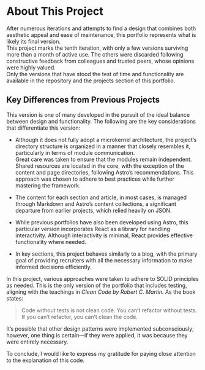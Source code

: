 # About This Project

After numerous iterations and attempts to find a design that combines both aesthetic appeal and ease of maintenance, this portfolio represents what is likely its final version.  
This project marks the tenth iteration, with only a few versions surviving more than a month of active use. The others were discarded following constructive feedback from colleagues and trusted peers, whose opinions were highly valued.  
Only the versions that have stood the test of time and functionality are available in the repository and the projects section of this portfolio.

## Key Differences from Previous Projects

This version is one of many developed in the pursuit of the ideal balance between design and functionality. The following are the key considerations that differentiate this version:

* Although it does not fully adopt a microkernel architecture, the project’s directory structure is organized in a manner that closely resembles it, particularly in terms of module communication.  
  Great care was taken to ensure that the modules remain independent. Shared resources are located in the core, with the exception of the content and page directories, following Astro’s recommendations. This approach was chosen to adhere to best practices while further mastering the framework.
  
* The content for each section and article, in most cases, is managed through Markdown and Astro’s content collections, a significant departure from earlier projects, which relied heavily on JSON.

* While previous portfolios have also been developed using Astro, this particular version incorporates React as a library for handling interactivity. Although interactivity is minimal, React provides effective functionality where needed.

* In key sections, this project behaves similarly to a blog, with the primary goal of providing recruiters with all the necessary information to make informed decisions efficiently.

In this project, various approaches were taken to adhere to SOLID principles as needed. This is the only version of the portfolio that includes testing, aligning with the teachings in *Clean Code by Robert C. Martin.* 
As the book states:

> Code without tests is not clean code. You can’t refactor without tests. If you can’t refactor, you can’t clean the code.

It’s possible that other design patterns were implemented subconsciously; however, one thing is certain—if they were applied, it was because they were entirely necessary.

To conclude, I would like to express my gratitude for paying close attention to the explanation of this code.
